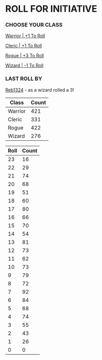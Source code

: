 # ROLL FOR INITIATIVE
### CHOOSE YOUR CLASS

[Warrior | +1 To Roll](https://github.com/benjaminsampica/benjaminsampica/issues/new?title=roll%7Cwarrior&body=Just+click+%27Submit+new+issue%27.)

[Cleric | +1 To Roll](https://github.com/benjaminsampica/benjaminsampica/issues/new?title=roll%7Ccleric&body=Just+click+%27Submit+new+issue%27.)

[Rogue | +3 To Roll](https://github.com/benjaminsampica/benjaminsampica/issues/new?title=roll%7Crogue&body=Just+click+%27Submit+new+issue%27.)

[Wizard | -1 To Roll](https://github.com/benjaminsampica/benjaminsampica/issues/new?title=roll%7Cwizard&body=Just+click+%27Submit+new+issue%27.)
### LAST ROLL BY
[Reb1324](https://www.github.com/Reb1324) - as a wizard rolled a 3!

|Class|Count|
|-|-|
|Warrior|421|
|Cleric|331|
|Rogue|422|
|Wizard|276|

|Roll|Count|
|-|-|
|23|16
|22|29
|21|74
|20|68
|19|51
|18|60
|17|80
|16|66
|15|70
|14|54
|13|81
|12|73
|11|62
|10|73
|9|79
|8|72
|7|92
|6|84
|5|68
|4|74
|3|55
|2|43
|1|26
|0|0
